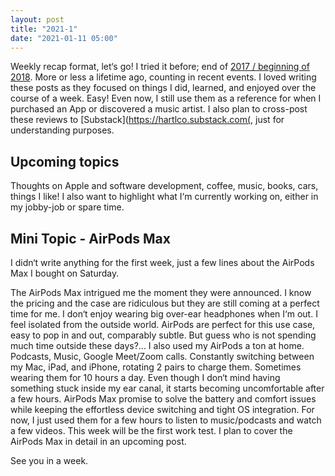 ```yaml
---
layout: post
title: "2021-1"
date: "2021-01-11 05:00"
---
```


Weekly recap format, let‘s go! I tried it before; end of [2017 / beginning of 2018](https://hartl.co/2017/12/11/weekly-6-notch-edition.html). More or less a lifetime ago, counting in recent events.
I loved writing these posts as they focused on things I did, learned, and enjoyed over the course of a week. Easy!  Even now, I still use them as a reference for when I purchased an App or discovered a music artist.
I also plan to cross-post these reviews to [Substack](https://hartlco.substack.com(, just for understanding purposes.

## Upcoming topics
Thoughts on Apple and software development, coffee, music, books, cars, things I like!
I also want to highlight what I‘m currently working on, either in my jobby-job or spare time.

## Mini Topic - AirPods Max
I didn‘t write anything for the first week, just a few lines about the AirPods Max I bought on Saturday.

The AirPods Max intrigued me the moment they were announced.
I know the pricing and the case are ridiculous but they are still coming at a perfect time for me. I don‘t enjoy wearing big over-ear headphones when I‘m out. I feel isolated from the outside world. AirPods are perfect for this use case, easy to pop in and out, comparably subtle. But guess who is not spending much time outside these days?...
I also used my AirPods a ton at home. Podcasts, Music, Google Meet/Zoom calls. Constantly switching between my Mac, iPad, and iPhone, rotating 2 pairs to charge them. Sometimes wearing them for 10 hours a day. Even though I don‘t mind having something stuck inside my ear canal, it starts becoming uncomfortable after a few hours. AirPods Max promise to solve the battery and comfort issues while keeping the effortless device switching and tight OS integration. For now, I just used them for a few hours to listen to music/podcasts and watch a few videos. This week will be the first work test.  I plan to cover the AirPods Max in detail in an upcoming post.

See you in a week.

